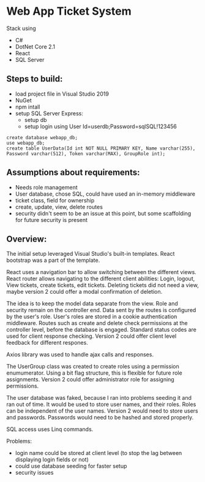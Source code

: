 # Web App Ticket System

Stack using
- C#
- DotNet Core 2.1
- React
- SQL Server

## Steps to build:
- load project file in Visual Studio 2019
- NuGet
- npm intall
- setup SQL Server Express:
    - setup db
    - setup login using User Id=userdb;Password=sqlSQL!123456
```
create database webapp_db;
use webapp_db;
create table UserData(Id int NOT NULL PRIMARY KEY, Name varchar(255), Password varchar(512), Token varchar(MAX), GroupRole int);
```

## Assumptions about requirements:

- Needs role management
- User database, chose SQL, could have used an in-memory middleware
- ticket class, field for ownership
- create, update, view, delete routes
- security didn't seem to be an issue at this point, but some scaffolding for future security is present

## Overview:

The initial setup leveraged Visual Studio's built-in templates. React bootstrap was a part of the template.

React uses a navigation bar to allow switching between the different views. React router allows navigating to the different client abilities: Login, logout, View tickets, create tickets, edit tickets. Deleting tickets did not need a view, maybe version 2 could offer a modal confirmation of deletion.

The idea is to keep the model data separate from the view. Role and security remain on the controller end. Data sent by the routes is configured by the user's role. User's roles are stored in a cookie authentication middleware. Routes such as create and delete check permissions at the controller level, before the database is engaged. Standard status codes are used for client response checking. Version 2 could offer client level feedback for different respones.

Axios library was used to handle ajax calls and responses.

The UserGroup class was created to create roles using a permission enumumerator. Using a bit flag structure, this is flexible for future role assignments. Version 2 could offer administrator role for assigning permissions.

The user database was faked, because I ran into problems seeding it and ran out of time. It would be used to store user names, and their roles. Roles can be independent of the user names. Version 2 would need to store users and passwords. Passwords would need to be hashed and stored properly.

SQL access uses Linq commands.

Problems:
- login name could be stored at client level (to stop the lag between displaying login fields or not)
- could use database seeding for faster setup
- security issues
